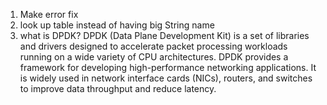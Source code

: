 1. Make error fix 
2. look up table instead of having big String name
3. what is DPDK? 
DPDK (Data Plane Development Kit) is a set of libraries and drivers designed to accelerate packet processing workloads running on a wide variety of CPU architectures. DPDK provides a framework for developing high-performance networking applications. It is widely used in network interface cards (NICs), routers, and switches to improve data throughput and reduce latency.

